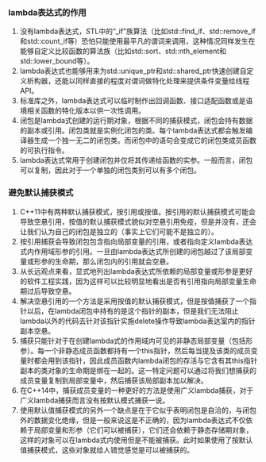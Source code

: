 ### lambda表达式的作用
1. 没有lambda表达式，STL中的“_if”族算法（比如std::find_if、std::remove_if和std::count_if等）恐怕只能使用最平凡的谓词来调用，这种情况同样发生在能够自定义比较函数的算法族（比如std::sort、std::nth_element和std::lower_bound等）。
2. lambda表达式也能够用来为std::unique_ptr和std::shared_ptr快速创建自定义析构器，还能以同样直接的程度对谓词做特化处理来提供条件变量给线程API。
3. 标准库之外，lambda表达式可以临时制作出回调函数、接口适配函数或是语境相关函数的特化版本以供一次性调用。
4. 闭包是lambda式创建的运行期对象，根据不同的捕获模式，闭包会持有数据的副本或引用。闭包类就是实例化闭包的类。每个lambda表达式都会触发编译器生成一个独一无二的闭包类。而闭包中的语句会变成它的闭包类成员函数的可执行指令。
5. lambda表达式常用于创建闭包并仅将其传递给函数的实参。一般而言，闭包可以复制，因此对于一个单独的闭包类别可以有多个闭包。

### 避免默认捕获模式

1. C++11中有两种默认捕获模式，按引用或按值。按引用的默认捕获模式可能会导致空悬引用，按值的默认捕获模式貌似对空悬引用免疫，但是并没有，还会让我们认为自己的闭包是独立的（事实上它们可能不是独立的）。
2. 按引用捕获会导致闭包包含指向局部变量的引用，或者指向定义lambda表达式内作用域形参的引用。一旦由lambda表达式所创建的闭包越过了该局部变量或形参的生命期，那么闭包内的引用就会空悬。
3. 从长远观点来看，显式地列出lambda表达式所依赖的局部变量或形参是更好的软件工程实践，因为这样可以比较明显地看出是否有引用指向局部变量生命期过后导致空悬。
4. 解决空悬引用的一个方法是采用按值的默认捕获模式，但是按值捕获了一个指针以后，在lambda闭包中持有的是这个指针的副本，但是我们无法阻止lambda以外的代码去针对该指针实施delete操作导致lambda表达室内的指针副本空悬。
5. 捕获只能针对于在创建lambda式的作用域内可见的非静态局部变量（包括形参）。每一个非静态成员函数都持有一个this指针，然后每当提及该类的成员变量时都会用到该指针，因此成员函数内lambda闭包的存活与它含有其this指针副本的类对象的生命期是绑在一起的。这一特定问题可以通过将我们想捕获的成员变量复制到局部变量中，然后捕获该局部副本加以解决。
6. 在C++14中，捕获成员变量的一种更好的方法是使用广义lambda捕获，对于广义lambda捕获而言没有按默认模式捕获一说。
7. 使用默认值捕获模式的另外一个缺点是在于它似乎表明闭包是自洽的，与闭包外的数据变化绝缘，但是一般来说这是不正确的，因为lambda表达式不仅依赖于局部变量和形参（它们可以被捕获），它们还会依赖于静态存储期对象，这样的对象可以在lambda式内使用但是不能被捕获。此时如果使用了按默认值捕获模式，这些对象就给人错觉感觉是可以被捕获的。